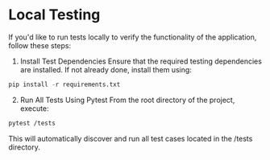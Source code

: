 
# Local Testing
If you'd like to run tests locally to verify the functionality of the application, follow these steps:

1. Install Test Dependencies
Ensure that the required testing dependencies are installed. If not already done, install them using:
```python
pip install -r requirements.txt
```
2. Run All Tests Using Pytest
From the root directory of the project, execute:
```bash
pytest /tests
```

This will automatically discover and run all test cases located in the /tests directory.